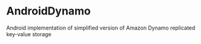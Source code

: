 # AndroidDynamo

Android implementation of simplified version of Amazon Dynamo replicated key-value storage
